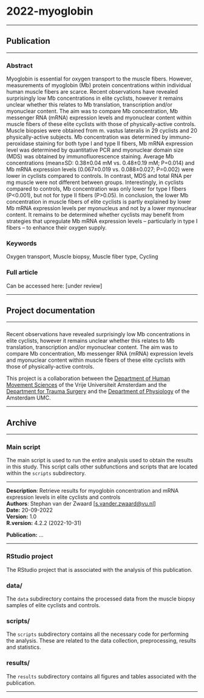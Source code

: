 # 2022-myoglobin

 <hr>
 
 <h2> Publication </h2>
 
  <hr>
  
### Abstract 

Myoglobin is essential for oxygen transport to the muscle fibers. However, measurements of myoglobin (Mb) protein concentrations within individual human muscle fibers are scarce. Recent observations have revealed surprisingly low Mb concentrations in elite cyclists, however it remains unclear whether this relates to Mb translation, transcription and/or myonuclear content. The aim was to compare Mb concentration, Mb messenger RNA (mRNA) expression levels and myonuclear content within muscle fibers of these elite cyclists with those of physically-active controls. Muscle biopsies were obtained from m. vastus lateralis in 29 cyclists and 20 physically-active subjects. Mb concentration was determined by immuno-peroxidase staining for both type I and type II fibers, Mb mRNA expression level was determined by quantitative PCR and myonuclear domain size (MDS) was obtained by immunofluorescence staining. Average Mb concentrations (mean±SD: 0.38±0.04 mM vs. 0.48±0.19 mM; P=0.014) and Mb mRNA expression levels (0.067±0.019 vs. 0.088±0.027; P=0.002) were lower in cyclists compared to controls. In contrast, MDS and total RNA per mg muscle were not different between groups. Interestingly, in cyclists compared to controls, Mb concentration was only lower for type I fibers (P<0.001), but not for type II fibers (P>0.05). In conclusion, the lower Mb concentration in muscle fibers of elite cyclists is partly explained by lower Mb mRNA expression levels per myonucleus and not by a lower myonuclear content. It remains to be determined whether cyclists may benefit from strategies that upregulate Mb mRNA expression levels – particularly in type I fibers – to enhance their oxygen supply. 

### Keywords 

Oxygen transport, Muscle biopsy, Muscle fiber type, Cycling

### Full article 

Can be accessed here: [under review]   

 <hr>
 
 <h2> Project documentation </h2>
 
<hr>

### 

Recent observations have revealed surprisingly low Mb concentrations in elite cyclists, however it remains unclear whether this relates to Mb translation, transcription and/or myonuclear content. The aim was to compare Mb concentration, Mb messenger RNA (mRNA) expression levels and myonuclear content within muscle fibers of these elite cyclists with those of physically-active controls.

This project is a collaboration between the [Department of Human Movement Sciences](https://www.fgb.vu.nl) of the Vrije Universiteit Amsterdam and the [Department for Trauma Surgery](https://www.amc.nl/web/specialismen/traumachirurgie/traumachirurgie/traumacentrum-amsterdam-umc.htm) and the [Department of Physiology](https://www.vumc.com/departments/physiology.htm) of the Amsterdam UMC. 


 <hr>
 
 <h2> Archive </h2>
 
 <hr>
 
<h3> Main script </h3>

The main script is used to run the entire analysis used to obtain the results in this study. This script calls other subfunctions and scripts that are located within the `scripts` subdirectory.

 <hr>
 
 **Description**:    Retrieve results for myoglobin concentration and mRNA expression levels in elite cyclists and controls              
 **Authors**:        Stephan van der Zwaard [s.vander.zwaard@vu.nl]                                                      
 **Date:**         20-09-2022                                                                                                 
 **Version:**      1.0                                                                                                        
 **R.version:**    4.2.2 (2022-10-31)                                                                                         
                                                                                                                          
 **Publication:**  ...    
 <hr>      
 
<h3> RStudio project </h3>

The RStudio project that is associated with the analysis of this publication.
                                                                                                                          
<h3> data/ </h3>

The `data` subdirectory contains the processed data from the muscle biopsy samples of elite cyclists and controls.

<h3> scripts/ </h3>

The `scripts` subdirectory contains all the necessary code for performing the analysis. These are related to the data collection, preprocessing, results and statistics.

<h3> results/ </h3>

The `results` subdirectory contains all figures and tables associated with the publication.

<hr>

